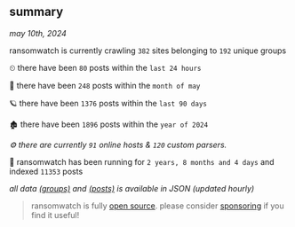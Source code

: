 
## summary
_may 10th, 2024_

ransomwatch is currently crawling `382` sites belonging to `192` unique groups

⏲ there have been `80` posts within the `last 24 hours`

🦈 there have been `248` posts within the `month of may`

🪐 there have been `1376` posts within the `last 90 days`

🏚 there have been `1896` posts within the `year of 2024`

_⚙️ there are currently `91` online hosts & `120` custom parsers._

🦕 ransomwatch has been running for `2 years, 8 months and 4 days` and indexed `11353` posts

_all data  [(groups)](http://ransomwhat.telemetry.ltd/groups) and [(posts)](http://ransomwhat.telemetry.ltd/posts) is available in JSON (updated hourly)_

> ransomwatch is fully [open source](https://github.com/joshhighet/ransomwatch#ransomwatch--). please consider [sponsoring](https://github.com/sponsors/joshhighet) if you find it useful!
